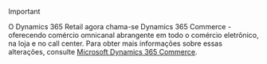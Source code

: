 > [!IMPORTANT]
> O Dynamics 365 Retail agora chama-se Dynamics 365 Commerce - oferecendo comércio omnicanal abrangente em todo o comércio eletrônico, na loja e no call center. Para obter mais informações sobre essas alterações, consulte [Microsoft Dynamics 365 Commerce](https://dynamics.microsoft.com/commerce/overview/).
